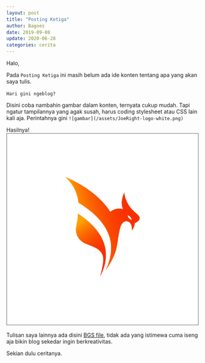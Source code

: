 ```yaml
---
layout: post
title: "Posting Ketiga"
author: Bagoes
date: 2019-09-08
update: 2020-06-28
categories: cerita
---
```

Halo,

Pada `Posting Ketiga` ini masih belum ada ide konten tentang apa yang akan saya tulis. 

`Hari gini ngeblog?`

Disini coba nambahin gambar dalam konten, ternyata cukup mudah. Tapi ngatur tampilannya yang agak susah, harus coding stylesheet atau CSS lain kali aja. Perintahnya gini `![gambar](/assets/JoeRight-logo-white.png)`

Hasilnya!
![gambar](/assets/JoeRight-logo-white.png)

Tulisan saya lainnya ada disini [BGS file][my-blog], tidak ada yang istimewa cuma iseng aja bikin blog sekedar ingin berkreativitas.

Sekian dulu ceritanya. 

[my-blog]: https://bgsfile.blogspot.com